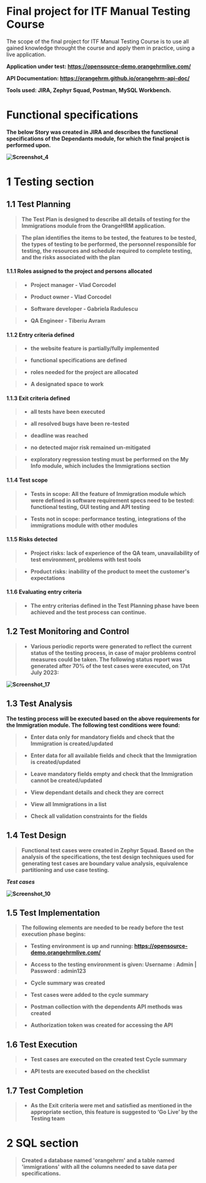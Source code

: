 <h1>Final project for ITF Manual Testing Course</h1>

The scope of the final project for ITF Manual Testing Course is to use all gained knowledge throught the course and apply them in practice, using a live application. 

<strong>Application under test: https://opensource-demo.orangehrmlive.com/<strong>

<strong>API Documentation: https://orangehrm.github.io/orangehrm-api-doc/<strong>

<strong>Tools used: JIRA, Zephyr Squad, Postman, MySQL Workbench<strong>.

<h1>Functional specifications</h1>

The below Story was created in JIRA and describes the functional specifications of the Dependants module, for which the final project is performed upon.

![Screenshot_4](https://github.com/Tiberiu97/Proiect-practic-Testare-manuala/assets/135150382/e91502e2-98fd-4ef2-8c97-c2def802debe)

<h1>1 Testing section</h1>

<h2>1.1 Test Planning</h1>

>The Test Plan is designed to describe all details of testing for the Immigrations module from the OrangeHRM application.

>The plan identifies the items to be tested, the features to be tested, the types of testing to be performed, the personnel responsible for testing, the resources and schedule required to complete testing, and the risks associated with the plan

<h4>1.1.1 Roles assigned to the project and persons allocated</h4>

>* Project manager - Vlad Corcodel

>* Product owner - Vlad Corcodel

>* Software developer - Gabriela Radulescu

>* QA Engineer - Tiberiu Avram

<h4>1.1.2 Entry criteria defined</h4>

>* the website feature is partially/fully implemented

>* functional specifications are defined

>* roles needed for the project are allocated

>* A designated space to work

<h4>1.1.3 Exit criteria defined</h4>

>* all tests have been executed
  
>* all resolved bugs have been re-tested 
  
>* deadline was reached
  
>* no detected major risk remained un-mitigated
  
>* exploratory regression testing must be performed on the My Info module, which includes the Immigrations section

<h4>1.1.4 Test scope</h4>

>* Tests in scope: All the feature of Immigration module which were defined in software requirement specs need to be tested: functional testing, GUI testing and API testing

>* Tests not in scope: performance testing, integrations of the immigrations module with other modules

<h4>1.1.5 Risks detected</H4>

>* Project risks: lack of experience of the QA team, unavailability of test environment,  problems with test tools

>* Product risks: inability of the product to meet the customer's expectations

<h4>1.1.6 Evaluating entry criteria</h4>

>* The entry criterias defined in the Test Planning phase have been achieved and the test process can continue.
  
  <h2>1.2 Test Monitoring and Control</h2>

>* Various periodic reports were generated to reflect the current status of the testing process, in case of major problems control measures could be taken. The following status report was generated after 70% of the test cases were executed, on 17st July 2023:
  
  ![Screenshot_17](https://github.com/Tiberiu97/Proiect-practic-Testare-manuala/assets/135150382/a8e8f453-69be-42c0-b14e-78cc31b253c2)

  <h2>1.3 Test Analysis</h2>
  
The testing process will be executed based on the above requirements for the Immigration module. The following test conditions were found:

>* Enter data only for mandatory fields and check that the Immigration is created/updated
  
>* Enter data for all available fields and check that the Immigration is created/updated
  
>* Leave mandatory fields empty and check that the Immigration cannot be created/updated
  
>* View dependant details and check they are correct
  
>* View all Immigrations in a list
  
>* Check all validation constraints for the fields

<h2>1.4 Test Design</h2>

>Functional test cases were created in Zephyr Squad. Based on the analysis of the specifications, the test design techniques used for generating test cases are boundary value analysis, equivalence partitioning and use case testing.

*Test cases*

![Screenshot_10](https://github.com/Tiberiu97/Proiect-practic-Testare-manuala/assets/135150382/b48e6839-a43c-414c-806e-6147e2678238)

<h2>1.5 Test Implementation</h2>

>The following elements are needed to be ready before the test execution phase begins:

>* Testing environment is up and running: https://opensource-demo.orangehrmlive.com/

>* Access to the testing environment is given: Username : Admin | Password : admin123

>* Cycle summary was created

>* Test cases were added to the cycle summary

>* Postman collection with the dependents API methods was created

>* Authorization token was created for accessing the API

<h2>1.6 Test Execution</h2>

>* Test cases are executed on the created test Cycle summary

>* API tests are executed based on the checklist

<h2>1.7 Test Completion</h2>

>* As the Exit criteria were met and satisfied as mentioned in the appropriate section, this feature is suggested to ‘Go Live’ by the Testing team

<h1>2 SQL section</h1>

>Created a database named 'orangehrm' and a table named 'immigrations' with all the columns needed to save data per specifications.
